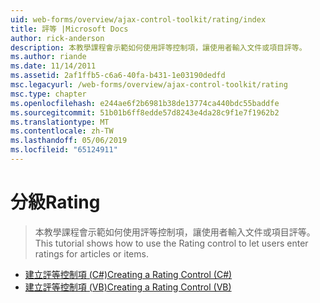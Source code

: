 ```yaml
---
uid: web-forms/overview/ajax-control-toolkit/rating/index
title: 評等 |Microsoft Docs
author: rick-anderson
description: 本教學課程會示範如何使用評等控制項，讓使用者輸入文件或項目評等。
ms.author: riande
ms.date: 11/14/2011
ms.assetid: 2af1ffb5-c6a6-40fa-b431-1e03190dedfd
msc.legacyurl: /web-forms/overview/ajax-control-toolkit/rating
msc.type: chapter
ms.openlocfilehash: e244ae6f2b6981b38de13774ca440bdc55baddfe
ms.sourcegitcommit: 51b01b6ff8edde57d8243e4da28c9f1e7f1962b2
ms.translationtype: MT
ms.contentlocale: zh-TW
ms.lasthandoff: 05/06/2019
ms.locfileid: "65124911"
---
```

# <a name="rating"></a><span data-ttu-id="e09ce-103">分級</span><span class="sxs-lookup"><span data-stu-id="e09ce-103">Rating</span></span>

> <span data-ttu-id="e09ce-104">本教學課程會示範如何使用評等控制項，讓使用者輸入文件或項目評等。</span><span class="sxs-lookup"><span data-stu-id="e09ce-104">This tutorial shows how to use the Rating control to let users enter ratings for articles or items.</span></span>

- [<span data-ttu-id="e09ce-105">建立評等控制項 (C#)</span><span class="sxs-lookup"><span data-stu-id="e09ce-105">Creating a Rating Control (C#)</span></span>](creating-a-rating-control-cs.md)
- [<span data-ttu-id="e09ce-106">建立評等控制項 (VB)</span><span class="sxs-lookup"><span data-stu-id="e09ce-106">Creating a Rating Control (VB)</span></span>](creating-a-rating-control-vb.md)
